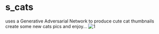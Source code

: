 # s_cats
uses a Generative Adversarial Network to produce cute cat thumbnails 
create some new cats pics and enjoy...
![1](https://github.com/capnmav77/s_cats/assets/114616616/86a71cb3-8c26-4853-8a3c-09b9aa7f7760)
